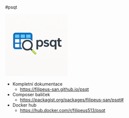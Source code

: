 #psqt

<img src="./docs/logo.png" alt="psqt logo" width="200"/>

- Kompletní dokumentace
    - https://filipeus-san.github.io/psqt
- Composer balíček
    - https://packagist.org/packages/filipeus-san/psqt#
- Docker hub
    - https://hub.docker.com/r/filipeus513/psqt 
